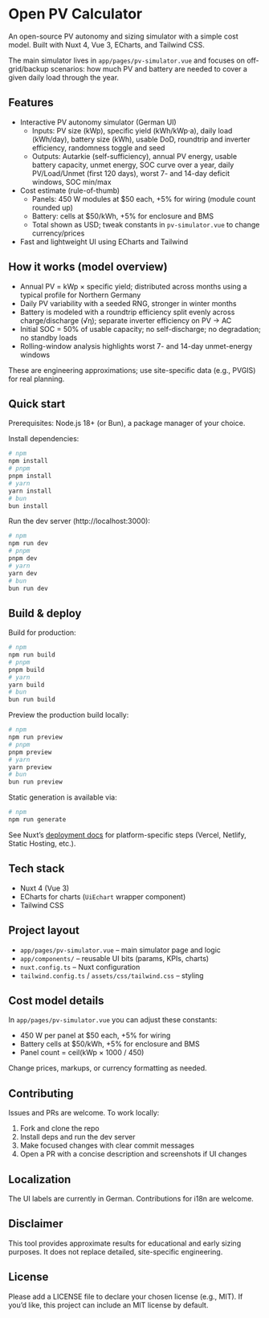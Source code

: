 # Open PV Calculator

An open-source PV autonomy and sizing simulator with a simple cost model. Built with Nuxt 4, Vue 3, ECharts, and Tailwind CSS.

The main simulator lives in `app/pages/pv-simulator.vue` and focuses on off-grid/backup scenarios: how much PV and battery are needed to cover a given daily load through the year.

## Features

- Interactive PV autonomy simulator (German UI)
	- Inputs: PV size (kWp), specific yield (kWh/kWp·a), daily load (kWh/day), battery size (kWh), usable DoD, roundtrip and inverter efficiency, randomness toggle and seed
	- Outputs: Autarkie (self-sufficiency), annual PV energy, usable battery capacity, unmet energy, SOC curve over a year, daily PV/Load/Unmet (first 120 days), worst 7- and 14-day deficit windows, SOC min/max
- Cost estimate (rule-of-thumb)
	- Panels: 450 W modules at $50 each, +5% for wiring (module count rounded up)
	- Battery: cells at $50/kWh, +5% for enclosure and BMS
	- Total shown as USD; tweak constants in `pv-simulator.vue` to change currency/prices
- Fast and lightweight UI using ECharts and Tailwind

## How it works (model overview)

- Annual PV = kWp × specific yield; distributed across months using a typical profile for Northern Germany
- Daily PV variability with a seeded RNG, stronger in winter months
- Battery is modeled with a roundtrip efficiency split evenly across charge/discharge (√η); separate inverter efficiency on PV → AC
- Initial SOC = 50% of usable capacity; no self-discharge; no degradation; no standby loads
- Rolling-window analysis highlights worst 7- and 14-day unmet-energy windows

These are engineering approximations; use site-specific data (e.g., PVGIS) for real planning.

## Quick start

Prerequisites: Node.js 18+ (or Bun), a package manager of your choice.

Install dependencies:

```bash
# npm
npm install
# pnpm
pnpm install
# yarn
yarn install
# bun
bun install
```

Run the dev server (http://localhost:3000):

```bash
# npm
npm run dev
# pnpm
pnpm dev
# yarn
yarn dev
# bun
bun run dev
```

## Build & deploy

Build for production:

```bash
# npm
npm run build
# pnpm
pnpm build
# yarn
yarn build
# bun
bun run build
```

Preview the production build locally:

```bash
# npm
npm run preview
# pnpm
pnpm preview
# yarn
yarn preview
# bun
bun run preview
```

Static generation is available via:

```bash
# npm
npm run generate
```

See Nuxt’s [deployment docs](https://nuxt.com/docs/getting-started/deployment) for platform-specific steps (Vercel, Netlify, Static Hosting, etc.).

## Tech stack

- Nuxt 4 (Vue 3)
- ECharts for charts (`UiEchart` wrapper component)
- Tailwind CSS

## Project layout

- `app/pages/pv-simulator.vue` – main simulator page and logic
- `app/components/` – reusable UI bits (params, KPIs, charts)
- `nuxt.config.ts` – Nuxt configuration
- `tailwind.config.ts` / `assets/css/tailwind.css` – styling

## Cost model details

In `app/pages/pv-simulator.vue` you can adjust these constants:

- 450 W per panel at $50 each, +5% for wiring
- Battery cells at $50/kWh, +5% for enclosure and BMS
- Panel count = ceil(kWp × 1000 / 450)

Change prices, markups, or currency formatting as needed.

## Contributing

Issues and PRs are welcome. To work locally:

1. Fork and clone the repo
2. Install deps and run the dev server
3. Make focused changes with clear commit messages
4. Open a PR with a concise description and screenshots if UI changes

## Localization

The UI labels are currently in German. Contributions for i18n are welcome.

## Disclaimer

This tool provides approximate results for educational and early sizing purposes. It does not replace detailed, site-specific engineering.

## License

Please add a LICENSE file to declare your chosen license (e.g., MIT). If you’d like, this project can include an MIT license by default.
